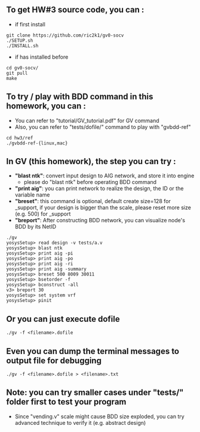 ## To get HW#3 source code, you can : 
- if first install
```json=
git clone https://github.com/ric2k1/gv0-socv
./SETUP.sh
./INSTALL.sh
```
- if has installed before
```json=
cd gv0-socv/
git pull
make
```

## To try / play with BDD command in this homework, you can : 
- You can refer to "tutorial/GV_tutorial.pdf" for GV command
- Also, you can refer to "tests/dofile/" command to play with "gvbdd-ref" 
```json=
cd hw3/ref
./gvbdd-ref-{linux,mac}
```

## In GV (this homework), the step you can try : 
- **"blast ntk"**: convert input design to AIG network, and store it into engine 
    - please do "blast ntk" before operating BDD command
- **"print aig"**: you can print network to realize the design, the ID or the variable name
- **"breset"**: this command is optional, default create size=128 for _support, if your design is bigger than the scale, please reset more size (e.g. 500) for _support
- **"breport"**: After constructing BDD network, you can visualize node's BDD by its NetID
```json=
./gv 
yosysSetup> read design -v tests/a.v 
yosysSetup> blast ntk 
yosysSetup> print aig -pi 
yosysSetup> print aig -po
yosysSetup> print aig -ri
yosysSetup> print aig -summary
yosysSetup> breset 500 8009 30011 
yosysSetup> bsetorder -f 
yosysSetup> bconstruct -all 
v3> breport 30 
yosysSetup> set system vrf 
yosysSetup> pinit 
```

## Or you can just execute dofile 
```json=
./gv -f <filename>.dofile 
```

## Even you can dump the terminal messages to output file for debugging 
```json=
./gv -f <filename>.dofile > <filename>.txt
```

## Note: you can try smaller cases under "tests/" folder first to test your program
- Since "vending.v" scale might cause BDD size exploded, you can try advanced technique to verify it (e.g. abstract design) 
